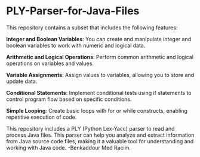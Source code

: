 # PLY-Parser-for-Java-Files

This repository contains a subset that includes the following features:

**Integer and Boolean Variables**: You can create and manipulate integer and boolean variables to work with numeric and logical data.

**Arithmetic and Logical Operations**: Perform common arithmetic and logical operations on variables and values.

**Variable Assignments**: Assign values to variables, allowing you to store and update data.

**Conditional Statements**: Implement conditional tests using if statements to control program flow based on specific conditions.

**Simple Looping**: Create basic loops with for or while constructs, enabling repetitive execution of code.

This repository includes a PLY (Python Lex-Yacc) parser to read and process Java files. This parser can help you analyze and extract information from Java source code files, making it a valuable tool for understanding and working with Java code.
-Benkaddour Med Racim.
